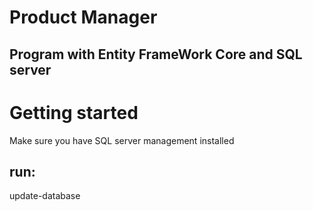 # Product Manager

## Program with Entity FrameWork Core and SQL server

# Getting started
Make sure you have SQL server management installed
## run:
update-database
